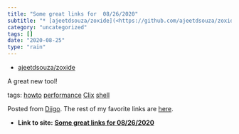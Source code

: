 ```yaml
---
title: "Some great links for  08/26/2020"
subtitle: "* [ajeetdsouza/zoxide](<https://github.com/ajeetdsouza/zoxide>)"
category: "uncategorized"
tags: []
date: "2020-08-25"
type: "rain"
---
```

* [ajeetdsouza/zoxide](<https://github.com/ajeetdsouza/zoxide>)

A great new tool!

tags: [howto](<https://www.diigo.com/user/pitosalas/howto>)
[performance](<https://www.diigo.com/user/pitosalas/performance>)
[Clix](<https://www.diigo.com/user/pitosalas/Clix>)
[shell](<https://www.diigo.com/user/pitosalas/shell>)

Posted from [Diigo](<https://www.diigo.com>). The rest of my favorite links
are [here](<https://www.diigo.com/user/pitosalas>).


* **Link to site:** **[Some great links for  08/26/2020](None)**